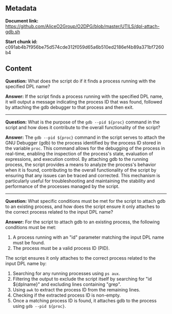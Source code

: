 ## Metadata

**Document link:** https://github.com/AliceO2Group/O2DPG/blob/master/UTILS/dpl-attach-gdb.sh

**Start chunk id:** c091ab4b7f956be75d574cde312f059d65a6b510ed2186ef4b89a371bf7260b4

## Content

**Question:** What does the script do if it finds a process running with the specified DPL name?

**Answer:** If the script finds a process running with the specified DPL name, it will output a message indicating the process ID that was found, followed by attaching the gdb debugger to that process and then exit.

---

**Question:** What is the purpose of the `gdb --pid ${proc}` command in the script and how does it contribute to the overall functionality of the script?

**Answer:** The `gdb --pid ${proc}` command in the script serves to attach the GNU Debugger (gdb) to the process identified by the process ID stored in the variable `proc`. This command allows for the debugging of the process in real-time, enabling the inspection of the process's state, evaluation of expressions, and execution control. By attaching gdb to the running process, the script provides a means to analyze the process's behavior when it is found, contributing to the overall functionality of the script by ensuring that any issues can be traced and corrected. This mechanism is particularly useful for troubleshooting and maintaining the stability and performance of the processes managed by the script.

---

**Question:** What specific conditions must be met for the script to attach gdb to an existing process, and how does the script ensure it only attaches to the correct process related to the input DPL name?

**Answer:** For the script to attach gdb to an existing process, the following conditions must be met:

1. A process running with an "id" parameter matching the input DPL name must be found.
2. The process must be a valid process ID (PID).

The script ensures it only attaches to the correct process related to the input DPL name by:

1. Searching for any running processes using `ps aux`.
2. Filtering the output to exclude the script itself by searching for "id ${dplname}" and excluding lines containing "grep".
3. Using `awk` to extract the process ID from the remaining lines.
4. Checking if the extracted process ID is non-empty.
5. Once a matching process ID is found, it attaches gdb to the process using `gdb --pid ${proc}`.